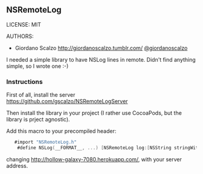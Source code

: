 ## NSRemoteLog

LICENSE: MIT

AUTHORS:

* Giordano Scalzo <http://giordanoscalzo.tumblr.com/> [@giordanoscalzo](http://twitter.com/giordanoscalzo)

I needed a simple library to have NSLog lines in remote.
Didn't find anything simple, so I wrote one :-)

### Instructions

First of all, install the server https://github.com/gscalzo/NSRemoteLogServer

Then install the library in your project (I rather use CocoaPods, but the library is prject agnostic).

Add this macro to your precompiled header:
``` objective-c
   #import "NSRemoteLog.h"
    #define NSLog(__FORMAT__, ...) [NSRemoteLog log:[NSString stringWithFormat:__FORMAT__, ##__VA_ARGS__] serverUrl:@"http://hollow-galaxy-7080.herokuapp.com/"]
```

changing http://hollow-galaxy-7080.herokuapp.com/, with your server address.